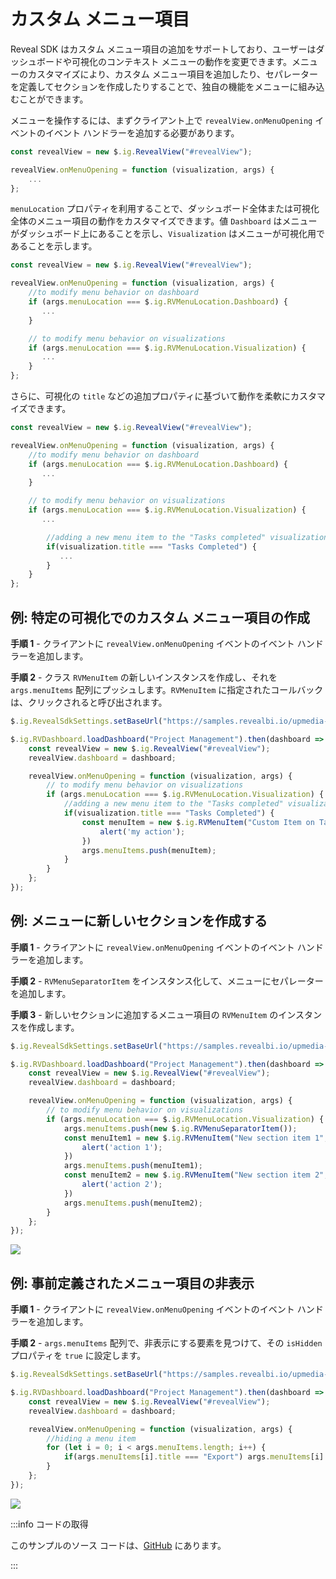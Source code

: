 # カスタム メニュー項目

Reveal SDK はカスタム メニュー項目の追加をサポートしており、ユーザーはダッシュボードや可視化のコンテキスト メニューの動作を変更できます。メニューのカスタマイズにより、カスタム メニュー項目を追加したり、セパレーターを定義してセクションを作成したりすることで、独自の機能をメニューに組み込むことができます。

メニューを操作するには、まずクライアント上で `revealView.onMenuOpening` イベントのイベント ハンドラーを追加する必要があります。

```js
const revealView = new $.ig.RevealView("#revealView");

revealView.onMenuOpening = function (visualization, args) {
    ...
};
```

`menuLocation` プロパティを利用することで、ダッシュボード全体または可視化全体のメニュー項目の動作をカスタマイズできます。値 `Dashboard` はメニューがダッシュボード上にあることを示し、`Visualization` はメニューが可視化用であることを示します。

```js
const revealView = new $.ig.RevealView("#revealView");

revealView.onMenuOpening = function (visualization, args) {
    //to modify menu behavior on dashboard
    if (args.menuLocation === $.ig.RVMenuLocation.Dashboard) {
       ... 
    }

    // to modify menu behavior on visualizations
    if (args.menuLocation === $.ig.RVMenuLocation.Visualization) {
       ... 
    }
};
```

さらに、可視化の `title` などの追加プロパティに基づいて動作を柔軟にカスタマイズできます。

```js
const revealView = new $.ig.RevealView("#revealView");

revealView.onMenuOpening = function (visualization, args) {
    //to modify menu behavior on dashboard
    if (args.menuLocation === $.ig.RVMenuLocation.Dashboard) {
       ... 
    }

    // to modify menu behavior on visualizations
    if (args.menuLocation === $.ig.RVMenuLocation.Visualization) {
       ... 

        //adding a new menu item to the "Tasks completed" visualization
        if(visualization.title === "Tasks Completed") {
           ...
        }
    }
};
```

## 例: 特定の可視化でのカスタム メニュー項目の作成

**手順 1** - クライアントに `revealView.onMenuOpening` イベントのイベント ハンドラーを追加します。

**手順 2** - クラス `RVMenuItem` の新しいインスタンスを作成し、それを `args.menuItems` 配列にプッシュします。`RVMenuItem` に指定されたコールバックは、クリックされると呼び出されます。

```js
$.ig.RevealSdkSettings.setBaseUrl("https://samples.revealbi.io/upmedia-backend/reveal-api/");

$.ig.RVDashboard.loadDashboard("Project Management").then(dashboard => {
    const revealView = new $.ig.RevealView("#revealView");
    revealView.dashboard = dashboard;

    revealView.onMenuOpening = function (visualization, args) {
        // to modify menu behavior on visualizations
        if (args.menuLocation === $.ig.RVMenuLocation.Visualization) {
            //adding a new menu item to the "Tasks completed" visualization
            if(visualization.title === "Tasks Completed") {
                const menuItem = new $.ig.RVMenuItem("Custom Item on Tasks Completed", new $.ig.RVImage("https://i.pinimg.com/736x/03/c8/a2/03c8a2aff8be6bee9064eef9b5d72d66.jpg", "Icon"), () => {
                    alert('my action');
                })
                args.menuItems.push(menuItem);
            }
        }
    }; 
});
```

## 例: メニューに新しいセクションを作成する

**手順 1** - クライアントに `revealView.onMenuOpening` イベントのイベント ハンドラーを追加します。

**手順 2** - `RVMenuSeparatorItem` をインスタンス化して、メニューにセパレーターを追加します。

**手順 3** - 新しいセクションに追加するメニュー項目の `RVMenuItem` のインスタンスを作成します。

```js
$.ig.RevealSdkSettings.setBaseUrl("https://samples.revealbi.io/upmedia-backend/reveal-api/");

$.ig.RVDashboard.loadDashboard("Project Management").then(dashboard => {
    const revealView = new $.ig.RevealView("#revealView");
    revealView.dashboard = dashboard;

    revealView.onMenuOpening = function (visualization, args) {
        // to modify menu behavior on visualizations
        if (args.menuLocation === $.ig.RVMenuLocation.Visualization) {
            args.menuItems.push(new $.ig.RVMenuSeparatorItem());
            const menuItem1 = new $.ig.RVMenuItem("New section item 1", new $.ig.RVImage("https://i.pinimg.com/736x/03/c8/a2/03c8a2aff8be6bee9064eef9b5d72d66.jpg", "Icon"), () => {
                alert('action 1');
            })
            args.menuItems.push(menuItem1);
            const menuItem2 = new $.ig.RVMenuItem("New section item 2", new $.ig.RVImage("https://i.pinimg.com/736x/03/c8/a2/03c8a2aff8be6bee9064eef9b5d72d66.jpg", "Icon"), () => {
                alert('action 2');
            })
            args.menuItems.push(menuItem2);
        }
    }; 
});
```

![](images/adding-custom-menu-item.jpg)

## 例: 事前定義されたメニュー項目の非表示

**手順 1** - クライアントに `revealView.onMenuOpening` イベントのイベント ハンドラーを追加します。

**手順 2** - `args.menuItems` 配列で、非表示にする要素を見つけて、その `isHidden` プロパティを `true` に設定します。

```js
$.ig.RevealSdkSettings.setBaseUrl("https://samples.revealbi.io/upmedia-backend/reveal-api/");

$.ig.RVDashboard.loadDashboard("Project Management").then(dashboard => {
    const revealView = new $.ig.RevealView("#revealView");
    revealView.dashboard = dashboard;

    revealView.onMenuOpening = function (visualization, args) {
        //hiding a menu item
        for (let i = 0; i < args.menuItems.length; i++) {
            if(args.menuItems[i].title === "Export") args.menuItems[i].isHidden = true;
        }
    };
});
```

![](images/hiding-menu-item.jpg)

:::info コードの取得

このサンプルのソース コードは、[GitHub](https://github.com/RevealBi/sdk-samples-javascript/tree/main/CustomMenuItems) にあります。

:::